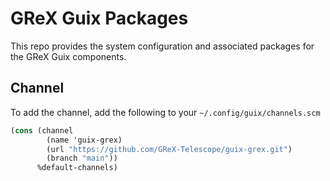 # GReX Guix Packages

This repo provides the system configuration and associated packages for the GReX
Guix components.

## Channel

To add the channel, add the following to your `~/.config/guix/channels.scm`

```scheme
(cons (channel
        (name 'guix-grex)
        (url "https://github.com/GReX-Telescope/guix-grex.git")
        (branch "main"))
      %default-channels)
```
